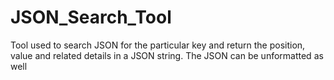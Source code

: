 # JSON_Search_Tool
Tool used to search JSON for the particular key and return the position, value and related details in a JSON string. The JSON can be unformatted as well
